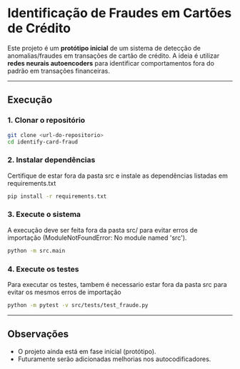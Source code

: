 # Identificação de Fraudes em Cartões de Crédito

Este projeto é um **protótipo inicial** de um sistema de detecção de anomalias/fraudes em transações de cartão de crédito. A ideia é utilizar **redes neurais autoencoders** para identificar comportamentos fora do padrão em transações financeiras.

---
## Execução

### 1. Clonar o repositório
```bash
git clone <url-do-repositorio>
cd identify-card-fraud
```

### 2. Instalar dependências
Certifique de estar fora da pasta src e instale as dependências listadas em requirements.txt

```bash
pip install -r requirements.txt
```

### 3. Execute o sistema
A execução deve ser feita fora da pasta src/ para evitar erros de importação (ModuleNotFoundError: No module named 'src').

```bash
python -m src.main
```

### 4. Execute os testes
Para executar os testes, tambem é necessario estar fora da pasta src para evitar os mesmos erros de importação

```bash
python -m pytest -v src/tests/test_fraude.py
```

---
## Observações
- O projeto ainda está em fase inicial (protótipo).
- Futuramente serão adicionadas melhorias nos autocodificadores.